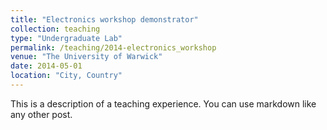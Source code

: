 ```yaml
---
title: "Electronics workshop demonstrator"
collection: teaching
type: "Undergraduate Lab"
permalink: /teaching/2014-electronics_workshop
venue: "The University of Warwick"
date: 2014-05-01
location: "City, Country"
---
```


This is a description of a teaching experience. You can use markdown like any other post.

